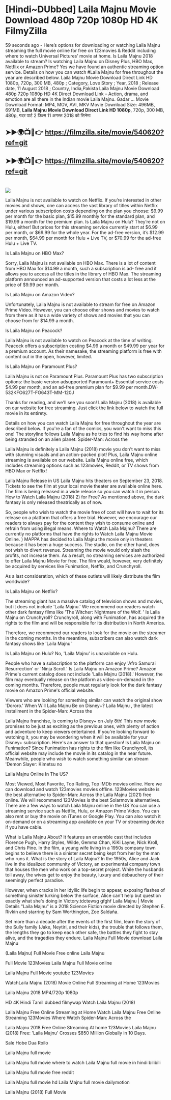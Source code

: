 # [Hindi~DUbbed] Laila Majnu Movie Download 480p 720p 1080p HD 4K FilmyZilla


59 seconds ago - Here’s options for downloading or watching Laila Majnu streaming the full movie online for free on 123movies & Reddit including where to watch Universal Pictures’ movie at home. Is Laila Majnu 2018 available to stream? Is watching Laila Majnu on Disney Plus, HBO Max, Netflix or Amazon Prime? Yes we have found an authentic streaming option service. Details on how you can watch #Laila Majnu for free throughout the year are described below. Laila Majnu Movie Download Direct Link HD 1080p, 720p, 300 MB, 480p ; Category, Love Story ; Year, 2018 ; Release date, 11 August 2018 ; Country, India,Pakista Laila Majnu Movie Download 480p 720p 1080p HD 4K Direct Download Link – Action, drama, and emotion are all there in the Indian movie Laila Majnu. Gadar ...
Movie Download Format: MP4, MOV, AVI, MKV
Movie Download Size: 496MB, 691MB, **Laila Majnu Movie Download Direct Link HD 1080p**, 720p, 300 MB, 480p, गदर पार्ट 2 फिल्म 11 अगस्त 2018 को सिनेमा

## ➤►🌍📺📱👉   https://filmzilla.site/movie/540620?ref=git

## ➤►🌍📺📱👉   https://filmzilla.site/movie/540620?ref=git

#

<img src="https://image.tmdb.org/t/p/w780//6wRBtkjf5DCmybSnnQ9PSEPT3s8.jpg" />

Laila Majnu is not available to watch on Netflix. If you’re interested in other movies and shows, one can access the vast library of titles within Netflix under various subscription costs depending on the plan you choose: $9.99 per month for the basic plan, $15.99 monthly for the standard plan, and $19.99 a month for the premium plan. Is Laila Majnu on Hulu? They’re not on Hulu, either! But prices for this streaming service currently start at $6.99 per month, or $69.99 for the whole year. For the ad-free version, it’s $12.99 per month, $64.99 per month for Hulu + Live TV, or $70.99 for the ad-free Hulu + Live TV.

Is Laila Majnu on HBO Max?

Sorry, Laila Majnu is not available on HBO Max. There is a lot of content from HBO Max for $14.99 a month, such a subscription is ad- free and it allows you to access all the titles in the library of HBO Max. The streaming platform announced an ad-supported version that costs a lot less at the price of $9.99 per month.

Is Laila Majnu on Amazon Video?

Unfortunately, Laila Majnu is not available to stream for free on Amazon Prime Video. However, you can choose other shows and movies to watch from there as it has a wide variety of shows and movies that you can choose from for $14.99 a month.

Is Laila Majnu on Peacock?

Laila Majnu is not available to watch on Peacock at the time of writing. Peacock offers a subscription costing $4.99 a month or $49.99 per year for a premium account. As their namesake, the streaming platform is free with content out in the open, however, limited.

Is Laila Majnu on Paramount Plus?

Laila Majnu is not on Paramount Plus. Paramount Plus has two subscription options: the basic version adsupported Paramount+ Essential service costs $4.99 per month, and an ad-free premium plan for $9.99 per month.DW-532KFO627T-FO643T-MM-120J

Thanks for reading, and we'll see you soon! Laila Majnu (2018) is available on our website for free streaming. Just click the link below to watch the full movie in its entirety.

Details on how you can watch Laila Majnu for free throughout the year are described below. If you're a fan of the comics, you won't want to miss this one! The storyline follows Laila Majnu as he tries to find his way home after being stranded on an alien planet. Spider-Man: Across the

Laila Majnu is definitely a Laila Majnu (2018) movie you don't want to miss with stunning visuals and an action-packed plot! Plus, Laila Majnu online streaming is available on our website. Laila Majnu online free, which includes streaming options such as 123movies, Reddit, or TV shows from HBO Max or Netflix!

Laila Majnu Release in US Laila Majnu hits theaters on September 23, 2018. Tickets to see the film at your local movie theater are available online here. The film is being released in a wide release so you can watch it in person. How to Watch Laila Majnu (2018) 2) for Free? As mentioned above, the dark fantasy is only released theatrically as of now.

So, people who wish to watch the movie free of cost will have to wait for its release on a platform that offers a free trial. However, we encourage our readers to always pay for the content they wish to consume online and refrain from using illegal means. Where to Watch Laila Majnu? There are currently no platforms that have the rights to Watch Laila Majnu Movie Online. ) MAPPA has decided to Laila Majnu the movie only in theaters because it has been a huge success. The studio, on the other hand, does not wish to divert revenue. Streaming the movie would only slash the profits, not increase them. As a result, no streaming services are authorized to offer Laila Majnu Movie for free. The film would, however, very definitely be acquired by services like Funimation, Netflix, and Crunchyroll.

As a last consideration, which of these outlets will likely distribute the film worldwide?

Is Laila Majnu on Netflix?

The streaming giant has a massive catalog of television shows and movies, but it does not include 'Laila Majnu.' We recommend our readers watch other dark fantasy films like 'The Witcher: Nightmare of the Wolf. ' Is Laila Majnu on Crunchyroll? Crunchyroll, along with Funimation, has acquired the rights to the film and will be responsible for its distribution in North America.

Therefore, we recommend our readers to look for the movie on the streamer in the coming months. In the meantime, subscribers can also watch dark fantasy shows like 'Laila Majnu'

Is Laila Majnu on Hulu? No, 'Laila Majnu' is unavailable on Hulu.

People who have a subscription to the platform can enjoy 'Afro Samurai Resurrection' or 'Ninja Scroll.' Is Laila Majnu on Amazon Prime? Amazon Prime's current catalog does not include 'Laila Majnu (2018).' However, the film may eventually release on the platform as video-on-demand in the coming months. Therefore, people must regularly look for the dark fantasy movie on Amazon Prime's official website.

Viewers who are looking for something similar can watch the original show 'Dororo.' When Will Laila Majnu Be on Disney+? Laila Majnu , the latest installment in the Spider-Man: Across the

Laila Majnu franchise, is coming to Disney+ on July 8th! This new movie promises to be just as exciting as the previous ones, with plenty of action and adventure to keep viewers entertained. If you're looking forward to watching it, you may be wondering when it will be available for your Disney+ subscription. Here's an answer to that question! Is Laila Majnu on Funimation? Since Funimation has rights to the film like Crunchyroll, its official website may include the movie in its catalog in the near future. Meanwhile, people who wish to watch something similar can stream 'Demon Slayer: Kimetsu no

Laila Majnu Online In The US?

Most Viewed, Most Favorite, Top Rating, Top IMDb movies online. Here we can download and watch 123movies movies offline. 123Movies website is the best alternative to Spider-Man: Across the Laila Majnu (2021) free online. We will recommend 123Movies is the best Solarmovie alternatives. There are a few ways to watch Laila Majnu online in the US You can use a streaming service such as Netflix, Hulu, or Amazon Prime Video. You can also rent or buy the movie on iTunes or Google Play. You can also watch it on-demand or on a streaming app available on your TV or streaming device if you have cable.

What is Laila Majnu About? It features an ensemble cast that includes Florence Pugh, Harry Styles, Wilde, Gemma Chan, KiKi Layne, Nick Kroll, and Chris Pine. In the film, a young wife living in a 1950s company town begins to believe there is a sinister secret being kept from her by the man who runs it. What is the story of Laila Majnu? In the 1950s, Alice and Jack live in the idealized community of Victory, an experimental company town that houses the men who work on a top-secret project. While the husbands toil away, the wives get to enjoy the beauty, luxury and debauchery of their seemingly perfect paradise.

However, when cracks in her idyllic life begin to appear, exposing flashes of something sinister lurking below the surface, Alice can't help but question exactly what she's doing in Victory.tdctewsg gfghf Laila Majnu | Movie Details "Laila Majnu" is a 2018 Science Fiction movie directed by Stephen E. Rivkin and starring by Sam Worthington, Zoe Saldaña.

Set more than a decade after the events of the first film, learn the story of the Sully family (Jake, Neytiri, and their kids), the trouble that follows them, the lengths they go to keep each other safe, the battles they fight to stay alive, and the tragedies they endure. Laila Majnu Full Movie download Laila Majnu

(Laila Majnu) Full Movie Free online Laila Majnu

Full Movie 123Movies Laila Majnu Full Movie online

Laila Majnu Full Movie youtube 123Movies

WatchLaila Majnu (2018) Movie Online Full Streaming at Home 123Movies

Laila Majnu 2018 MP4/720p 1080p

HD 4K Hindi Tamil dubbed filmywap Watch Laila Majnu (2018)

Laila Majnu Free Online Streaming at Home Watch Laila Majnu Free Online Streaming 123Movies Where Watch Spider-Man: Across the

Laila Majnu 2018 Free Online Streaming At home 123Movies Laila Majnu (2018) Free: 'Laila Majnu' Crosses $850 Million Globally in 10 Days.

Sale Hobe Dua Roilo

Laila Majnu full movie

Laila Majnu full movie where to watch Laila Majnu full movie in hindi bilibili

Laila Majnu full movie free reddit

Laila Majnu full movie hd Laila Majnu full movie dailymotion

Laila Majnu (2018) Full Movie
